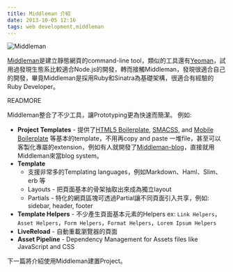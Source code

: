 ```yaml
---
title: Middleman 介紹
date: 2013-10-05 12:16
tags: web development,middleman
---
```


![Middleman](/images/mm-blue-w-text.svg)

[Middleman](http://middlemanapp.com/)是建立靜態網頁的command-line tool，類似的工具還有[Yeoman](http://yeoman.io/)，試用過發現生態系比較適合Node.js的開發，轉而接觸Middleman，發現很適合自己的開發，畢竟Middleman是採用Ruby和Sinatra為基礎架構，很適合有經驗的Ruby Developer。

READMORE

Middleman整合了不少工具，讓Prototyping更為快速而簡潔。
例如:

* **Project Templates** - 提供了[HTML5 Boilerplate](http://html5boilerplate.com/), [SMACSS](http://smacss.com/), and [Mobile Boilerplate](http://html5boilerplate.com/mobile/) 等基本的template，不用再copy and paste 一堆file，甚至可以客製化專屬的extension，例如有人就開發了[Middleman-blog](http://middlemanapp.com/blogging/)，直接就用Middleman來當blog system。
* **Template**
    * 支援非常多的Templating languages，例如Markdown、Haml、Slim、erb 等
    * Layouts - 把頁面基本的骨架抽取出來成為獨立layout
    * Partials - 特化的網頁區塊可透過Partial讓不同頁面引入共享，例如: sidebar, header, footer
* **Template Helpers** - 不少產生頁面基本元素的Helpers ex: `Link Helpers`，`Asset Helpers`，`Form Helpers`，`Format Helpers`，`Lorem Ipsum Helpers`
* **LiveReload** - 自動重載瀏覽器的頁面
* **Asset Pipeline** - Dependency Management for Assets files like JavaScript and CSS

下一篇將介紹使用Middleman建置Project。
